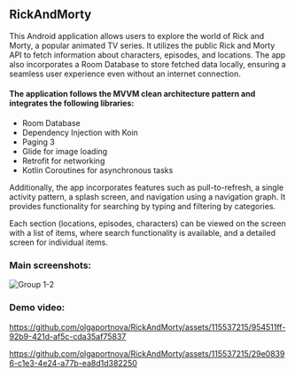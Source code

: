 ## RickAndMorty
This Android application allows users to explore the world of Rick and Morty, a popular animated TV series. 
It utilizes the public Rick and Morty API to fetch information about characters, episodes, and locations. 
The app also incorporates a Room Database to store fetched data locally, ensuring a seamless user experience even without an internet connection.

#### The application follows the MVVM clean architecture pattern and integrates the following libraries:
* Room Database
* Dependency Injection with Koin
* Paging 3
* Glide for image loading
* Retrofit for networking
* Kotlin Coroutines for asynchronous tasks

Additionally, the app incorporates features such as pull-to-refresh, a single activity pattern, a splash screen, and navigation using a navigation graph. 
It provides functionality for searching by typing and filtering by categories.

Each section (locations, episodes, characters) can be viewed on the screen with a list of items, where search functionality is available, and a detailed screen for individual items. 
### Main screenshots: 
![Group 1-2](https://github.com/olgaportnova/RickAndMorty/assets/115537215/9d1a8a4a-380d-430c-bc9d-d90bae8f1c3d)

### Demo video:
https://github.com/olgaportnova/RickAndMorty/assets/115537215/954511ff-92b9-421d-af5c-cda35af75837

https://github.com/olgaportnova/RickAndMorty/assets/115537215/29e08396-c1e3-4e24-a77b-ea8d1d382250




